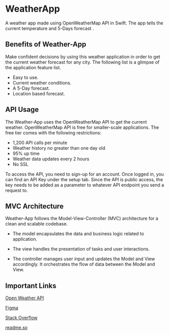 # WeatherApp
A weather app made using OpenWeatherMap API in Swift. The app tells the current temperature and  5-Days forecast .

## Benefits of Weather-App
Make confident decisions by using this weather application in order to get the current weather forecast for any city. The following list is a glimpse of the application feature list.

- Easy to use.
- Current weather conditions.
- A 5-Day forecast.
- Location based forecast.

## API Usage

The Weather-App uses the OpenWeatherMap API to get the current weather. OpenWeatherMap API is free for smaller-scale applications. The free tier comes with the following restrictions: 

- 1,200 API calls per minute
- Weather history no greater than one day old
- 95% up time
- Weather data updates every 2 hours
- No SSL

To access the API, you need to sign-up for an account. Once logged in, you can find an API Key under the setup tab. Since the API is public access, the key needs to be added as a parameter to whatever API endpoint you send a request to.

## MVC Architecture

Weather-App  follows the Model-View-Controller (MVC) architecture for a clean and scalable codebase.

- The model encapsulates the data and business logic related to application.

- The view handles the presentation of tasks and user interactions. 

- The controller manages user input and updates the Model and View accordingly. It orchestrates the flow of data between the Model and View.

## Important Links

[Open Weather API](https://openweathermap.org/)

[Figma](https://www.figma.com/)

[Stack Overflow](https://stackoverflow.com/)

[readme.so](https://readme.so)
